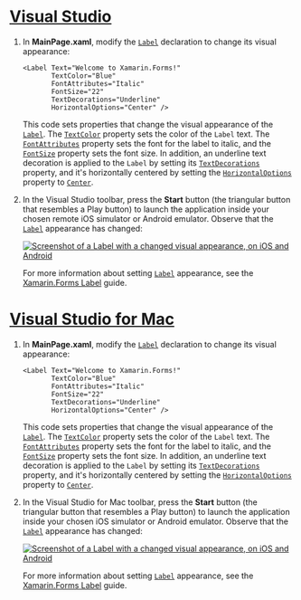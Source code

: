 # [Visual Studio](#tab/vswin)

1. In **MainPage.xaml**, modify the [`Label`](xref:Xamarin.Forms.Label) declaration to change its visual appearance:

    ```xaml
    <Label Text="Welcome to Xamarin.Forms!"
           TextColor="Blue"
           FontAttributes="Italic"
           FontSize="22"
           TextDecorations="Underline"
           HorizontalOptions="Center" />
    ```

    This code sets properties that change the visual appearance of the [`Label`](xref:Xamarin.Forms.Label). The [`TextColor`](xref:Xamarin.Forms.Label.TextColor) property sets the color of the `Label` text. The [`FontAttributes`](xref:Xamarin.Forms.Label.FontAttributes) property sets the font for the label to italic, and the [`FontSize`](xref:Xamarin.Forms.Label.FontSize) property sets the font size. In addition, an underline text decoration is applied to the `Label` by setting its [`TextDecorations`](xref:Xamarin.Forms.Label.TextDecorations) property, and it's horizontally centered by setting the [`HorizontalOptions`](xref:Xamarin.Forms.View.HorizontalOptions) property to [`Center`](xref:Xamarin.Forms.LayoutOptions.Center).

1. In the Visual Studio toolbar, press the **Start** button (the triangular button that resembles a Play button) to launch the application inside your chosen remote iOS simulator or Android emulator. Observe that the [`Label`](xref:Xamarin.Forms.Label) appearance has changed:

    [![Screenshot of a Label with a changed visual appearance, on iOS and Android](../images/change-label-appearance.png "Label with changed appearance")](../images/change-label-appearance-large.png#lightbox "Label with changed appearance")

    For more information about setting [`Label`](xref:Xamarin.Forms.Label) appearance, see the [Xamarin.Forms Label](~/xamarin-forms/user-interface/text/label.md) guide.

# [Visual Studio for Mac](#tab/vsmac)

1. In **MainPage.xaml**, modify the [`Label`](xref:Xamarin.Forms.Label) declaration to change its visual appearance:

    ```xaml
    <Label Text="Welcome to Xamarin.Forms!"
           TextColor="Blue"
           FontAttributes="Italic"
           FontSize="22"
           TextDecorations="Underline"
           HorizontalOptions="Center" />
    ```

    This code sets properties that change the visual appearance of the [`Label`](xref:Xamarin.Forms.Label). The [`TextColor`](xref:Xamarin.Forms.Label.TextColor) property sets the color of the `Label` text. The [`FontAttributes`](xref:Xamarin.Forms.Label.FontAttributes) property sets the font for the label to italic, and the [`FontSize`](xref:Xamarin.Forms.Label.FontSize) property sets the font size. In addition, an underline text decoration is applied to the `Label` by setting its [`TextDecorations`](xref:Xamarin.Forms.Label.TextDecorations) property, and it's horizontally centered by setting the [`HorizontalOptions`](xref:Xamarin.Forms.View.HorizontalOptions) property to [`Center`](xref:Xamarin.Forms.LayoutOptions.Center).

1. In the Visual Studio for Mac toolbar, press the **Start** button (the triangular button that resembles a Play button) to launch the application inside your chosen iOS simulator or Android emulator. Observe that the [`Label`](xref:Xamarin.Forms.Label) appearance has changed:

    [![Screenshot of a Label with a changed visual appearance, on iOS and Android](../images/change-label-appearance.png "Label with changed appearance")](../images/change-label-appearance-large.png#lightbox "Label with changed appearance")

    For more information about setting [`Label`](xref:Xamarin.Forms.Label) appearance, see the [Xamarin.Forms Label](~/xamarin-forms/user-interface/text/label.md) guide.
